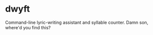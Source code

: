 # dwyft
Command-line lyric-writing assistant and syllable counter. Damn son, where'd you find this?
